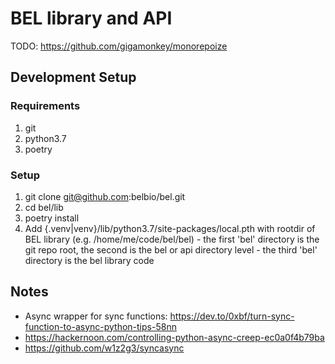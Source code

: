# BEL library and API 

TODO:  https://github.com/gigamonkey/monorepoize

## Development Setup

### Requirements

1. git
1. python3.7
1. poetry


### Setup

1. git clone git@github.com:belbio/bel.git
1. cd bel/lib
1. poetry install
1. Add {.venv|venv}/lib/python3.7/site-packages/local.pth with rootdir of BEL library (e.g. /home/me/code/bel/bel) - the first 'bel' directory is the git repo root, the second is the bel or api directory level - the third 'bel' directory is the bel library code


## Notes

- Async wrapper for sync functions: https://dev.to/0xbf/turn-sync-function-to-async-python-tips-58nn
- https://hackernoon.com/controlling-python-async-creep-ec0a0f4b79ba
- https://github.com/w1z2g3/syncasync
